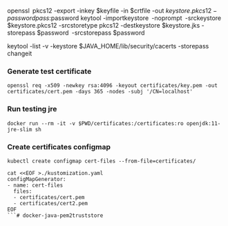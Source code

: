 openssl pkcs12 -export -inkey $keyfile -in $crtfile -out $keystore.pkcs12 -password pass:$password
keytool -importkeystore -noprompt -srckeystore $keystore.pkcs12 -srcstoretype pkcs12 -destkeystore $keystore.jks -storepass $password -srcstorepass $password

keytool -list -v  -keystore $JAVA_HOME/lib/security/cacerts -storepass changeit


### Generate test certificate
```
openssl req -x509 -newkey rsa:4096 -keyout certificates/key.pem -out certificates/cert.pem -days 365 -nodes -subj '/CN=localhost'
```

### Run testing jre
```
docker run --rm -it -v $PWD/certificates:/certificates:ro openjdk:11-jre-slim sh
```

### Create certificates configmap
```
kubectl create configmap cert-files --from-file=certificates/
```

```
cat <<EOF >./kustomization.yaml
configMapGenerator:
- name: cert-files
  files:
  - certificates/cert.pem
  - certificates/cert2.pem
EOF
```# docker-java-pem2truststore
